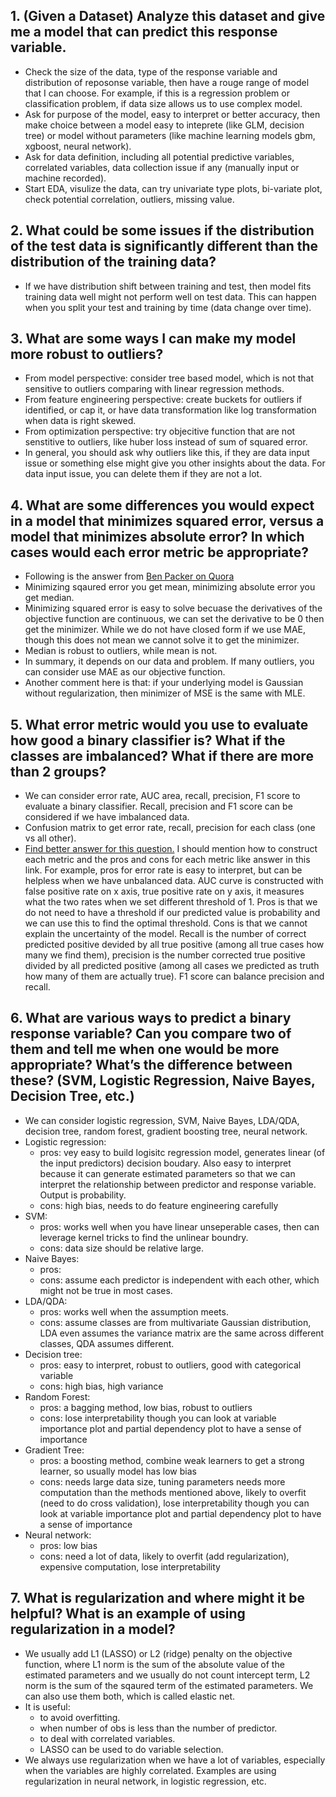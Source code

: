 ## 1. (Given a Dataset) Analyze this dataset and give me a model that can predict this response variable.
* Check the size of the data, type of the response variable and distribution of reposonse variable, then have a rouge range of model that I can choose. For example, if this is a regression problem or classification problem, if data size allows us to use complex model.
* Ask for purpose of the model, easy to interpret or better accuracy, then make choice between a model easy to inteprete (like GLM, decision tree) or model without parameters (like machine learning models gbm, xgboost, neural network).
* Ask for data definition, including all potential predictive variables, correlated variables, data collection issue if any (manually input or machine recorded).
* Start EDA, visulize the data, can try univariate type plots, bi-variate plot, check potential correlation, outliers, missing value.

## 2. What could be some issues if the distribution of the test data is significantly different than the distribution of the training data?
* If we have distribution shift between training and test, then model fits training data well might not perform well on test data. This can happen when you split your test and training by time (data change over time).

## 3. What are some ways I can make my model more robust to outliers?
* From model perspective: consider tree based model, which is not that sensitive to outliers comparing with linear regression methods.
* From feature engineering perspective: create buckets for outliers if identified, or cap it, or have data transformation like log transformation when data is right skewed.
* From optimization perspective: try objecitive function that are not senstitive to outliers, like huber loss instead of sum of squared error.
* In general, you should ask why outliers like this, if they are data input issue or something else might give you other insights about the data. For data input issue, you can delete them if they are not a lot.

## 4. What are some differences you would expect in a model that minimizes squared error, versus a model that minimizes absolute error? In which cases would each error metric be appropriate?
* Following is the answer from [Ben Packer on Quora](https://www.quora.com/How-would-a-model-change-if-we-minimized-absolute-error-instead-of-squared-error-What-about-the-other-way-around)
* Minimizing sqaured error you get mean, minimizing absolute error you get median.
* Minimizing squared error is easy to solve becuase the derivatives of the objective function are continuous, we can set the derivative to be 0 then get the minimizer. While we do not have closed form if we use MAE, though this does not mean we cannot solve it to get the minimizer.
* Median is robust to outliers, while mean is not.
* In summary, it depends on our data and problem. If many outliers, you can consider use MAE as our objective function.
* Another comment here is that: if your underlying model is Gaussian without regularization, then minimizer of MSE is the same with MLE.

## 5. What error metric would you use to evaluate how good a binary classifier is? What if the classes are imbalanced? What if there are more than 2 groups?
* We can consider error rate, AUC area, recall, precision, F1 score to evaluate a binary classifier. Recall, precision and F1 score can be considered if we have imbalanced data.
* Confusion matrix to get error rate, recall, precision for each class (one vs all other).
* [Find better answer for this question.](https://github.com/kojino/120-Data-Science-Interview-Questions/blob/master/predictive-modeling.md#2-what-could-be-some-issues-if-the-distribution-of-the-test-data-is-significantly-different-than-the-distribution-of-the-training-data) I should mention how to construct each metric and the pros and cons for each metric like answer in this link. For example, pros for error rate is easy to interpret, but can be helpless when we have unbalanced data. AUC curve is constructed with false positive rate on x axis, true positive rate on y axis, it measures what the two rates when we set different threshold of 1. Pros is that we do not need to have a threshold if our predicted value is probability and we can use this to find the optimal threshold. Cons is that we cannot explain the uncertainty of the model. Recall is the number of correct predicted positive devided by all true positive (among all true cases how many we find them), precision is the number corrected true positive divided by all predicted positive (among all cases we predicted as truth how many of them are actually true). F1 score can balance precision and recall.

## 6. What are various ways to predict a binary response variable? Can you compare two of them and tell me when one would be more appropriate? What’s the difference between these? (SVM, Logistic Regression, Naive Bayes, Decision Tree, etc.)
* We can consider logistic regression, SVM, Naive Bayes, LDA/QDA, decision tree, random forest, gradient boosting tree, neural network.
* Logistic regression: 
   * pros: vey easy to build logisitc regression model, generates linear (of the input predictors) decision boudary. Also easy to interpret because it can generate estimated parameters so that we can interpret the relationship between predictor and response variable. Output is probability.
   * cons: high bias, needs to do feature engineering carefully
* SVM:
  * pros: works well when you have linear unseperable cases, then can leverage kernel tricks to find the unlinear boundry.
  * cons: data size should be relative large.
* Naive Bayes:
  * pros: 
  * cons: assume each predictor is independent with each other, which might not be true in most cases.
* LDA/QDA:
  * pros: works well when the assumption meets.
  * cons: assume classes are from multivariate Gaussian distribution, LDA even assumes the variance matrix are the same across different classes, QDA assumes different.
* Decision tree:
  * pros: easy to interpret, robust to outliers, good with categorical variable
  * cons: high bias, high variance
* Random Forest:
  * pros: a bagging method, low bias, robust to outliers
  * cons: lose interpretability though you can look at variable importance plot and partial dependency plot to have a sense of importance
* Gradient Tree:
  * pros: a boosting method, combine weak learners to get a strong learner, so usually model has low bias
  * cons: needs large data size, tuning parameters needs more computation than the methods mentioned above, likely to overfit (need to do cross validation), lose interpretability though you can look at variable importance plot and partial dependency plot to have a sense of importance
* Neural network:
  * pros: low bias
  * cons: need a lot of data, likely to overfit (add regularization), expensive computation, lose interpretability

## 7. What is regularization and where might it be helpful? What is an example of using regularization in a model?
* We usually add L1 (LASSO) or L2 (ridge) penalty on the objective function, where L1 norm is the sum of the absolute value of the estimated parameters and we usually do not count intercept term, L2 norm is the sum of the sqaured term of the estimated parameters. We can also use them both, which is called elastic net.
* It is useful:
  * to avoid overfitting.
  * when number of obs is less than the number of predictor.
  * to deal with correlated variables.
  * LASSO can be used to do variable selection.
* We always use regularization when we have a lot of variables, especially when the variables are highly correlated. Examples are using regularization in neural network, in logistic regression, etc.


 





